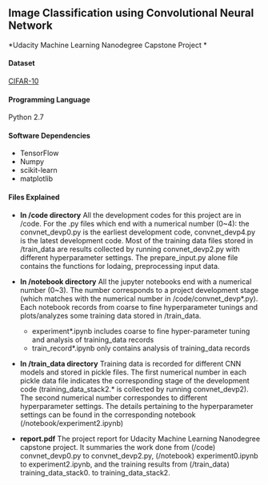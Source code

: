 ## Image Classification using Convolutional Neural Network 
*Udacity Machine Learning Nanodegree Capstone Project *

#### Dataset
[CIFAR-10](http://www.cs.utoronto.ca/~kriz/cifar.html)

#### Programming Language
Python 2.7

#### Software Dependencies
- TensorFlow
- Numpy
- scikit-learn
- matplotlib

#### Files Explained
- **In /code directory**
All the development codes for this project are in /code. For the .py files which end with a numerical number (0~4): the convnet_devp0.py is the earliest development code, convnet_devp4.py is the latest development code. Most of the training data files stored in /train_data are results collected by running convnet_devp2.py with different hyperparameter settings. The prepare_input.py alone file contains the functions for lodaing, preprocessing input data. 

- **In /notebook directory**
All the jupyter notebooks end with a numerical number (0~3). The number corresponds to a project development stage (which matches with the numerical number in /code/convnet_devp*.py). Each notebook records from coarse to fine hyperparameter tunings and plots/analyzes some training data stored in /train_data.
	- experiment*.ipynb includes coarse to fine hyper-parameter tuning and analysis of training_data records
	- train_record*.ipynb only contains analysis of training_data records

- **In /train_data directory**
Training data is recorded for different CNN models and stored in pickle files. The first numerical number in each pickle data file indicates the corresponding stage of the development code (training_data_stack2.* is collected by running convnet_devp2). The second numerical number correspondes to different hyperparameter settings. The details pertaining to the hyperparameter settings can be found in the corresponding notebook (/notebook/experiment2.ipynb)

- **report.pdf**
The project report for Udacity Machine Learning Nanodegree capstone project. It summaries the work done from (/code) convnet_devp0.py to convnet_devp2.py, (/notebook) experiment0.ipynb to experiment2.ipynb, and the training results from (/train_data) training_data_stack0. to training_data_stack2.


